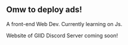 ## Omw to deploy ads!
A front-end Web Dev. Currently learning on Js. 

Website of GIID Discord Server coming soon!
